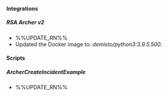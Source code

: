 
#### Integrations
##### RSA Archer v2
- %%UPDATE_RN%%
- Updated the Docker image to: *demisto/python3:3.9.5.500*.

#### Scripts
##### ArcherCreateIncidentExample
- %%UPDATE_RN%%
